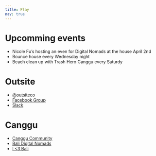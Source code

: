 ```yaml
---
title: Play
nav: true
---
```

# Upcomming events
- Nicole Fu’s hosting an even for Digital Nomads at the house April 2nd
- Bounce house every Wednesday night
- Beach clean up with Trash Hero Canggu every Saturdy

# Outsite
- [@outsiteco](https://www.instagram.com/outsiteco/)
- [Facebook Group](https://www.facebook.com/groups/1074583282684403)
- [Slack](outsiteco.slack.com)

# Canggu
- [Canggu Community](https://www.facebook.com/groups/canggucommunity/)
- [Bali Digital Nomads](https://www.facebook.com/events/197710090995785/)
- [I <3 Bali](https://www.facebook.com/groups/715614315243132/)